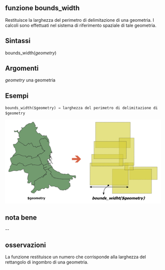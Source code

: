 ## funzione bounds_width

Restituisce la larghezza del perimetro di delimitazione di una geometria. I calcoli sono effettuati nel sistema di riferimento spaziale di tale geometria.

## Sintassi

bounds_width(*geometry*)

## Argomenti

*geometry* una geometria

## Esempi

`bounds_width($geometry) → larghezza del perimetro di delimitazione di $geometry`

<img src="/img/bounds/bounds_width1.png">

## nota bene

--

## osservazioni

La funzione restituisce un numero che corrisponde alla larghezza del rettangolo di ingombro di una geometria.
